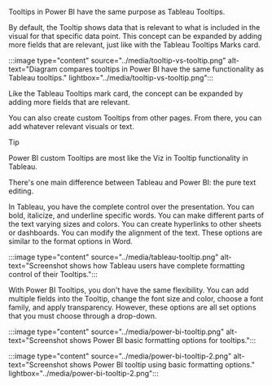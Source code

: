 Tooltips in Power BI have the same purpose as Tableau Tooltips.

By default, the Tooltip shows data that is relevant to what is included in the visual for that specific data point. This concept can be expanded by adding more fields that are relevant, just like with the Tableau Tooltips Marks card.

:::image type="content" source="../media/tooltip-vs-tooltip.png" alt-text="Diagram compares tooltips in Power BI have the same functionality as Tableau tooltips." lightbox="../media/tooltip-vs-tooltip.png":::

Like the Tableau Tooltips mark card, the concept can be expanded by adding more fields that are relevant.

You can also create custom Tooltips from other pages. From there, you can add whatever relevant visuals or text.

> [!TIP]
> Power BI custom Tooltips are most like the Viz in Tooltip functionality in Tableau.

There's one main difference between Tableau and Power BI: the pure text editing.

In Tableau, you have the complete control over the presentation. You can bold, italicize, and underline specific words. You can make different parts of the text varying sizes and colors. You can create hyperlinks to other sheets or dashboards. You can modify the alignment of the text. These options are similar to the format options in Word.

:::image type="content" source="../media/tableau-tooltip.png" alt-text="Screenshot shows how Tableau users have complete formatting control of their Tooltips.":::

With Power BI Tooltips, you don't have the same flexibility. You can add multiple fields into the Tooltip, change the font size and color, choose a font family, and apply transparency. However, these options are all set options that you must choose through a drop-down.

:::image type="content" source="../media/power-bi-tooltip.png" alt-text="Screenshot shows Power BI basic formatting options for tooltips.":::

:::image type="content" source="../media/power-bi-tooltip-2.png" alt-text="Screenshot shows Power BI tooltip using basic formatting options." lightbox="../media/power-bi-tooltip-2.png":::
